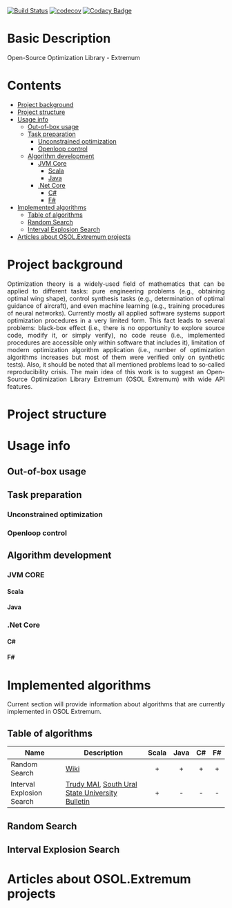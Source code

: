 [![Build Status](https://travis-ci.org/wol4aravio/OSOL.Extremum.svg?branch=master)](https://travis-ci.org/wol4aravio/OSOL.Extremum.svg?branch=master)
[![codecov](https://codecov.io/gh/wol4aravio/OSOL.Extremum/branch/master/graph/badge.svg)](https://codecov.io/gh/wol4aravio/OSOL.Extremum)
[![Codacy Badge](https://api.codacy.com/project/badge/Grade/6d29733e0b2d4faea9b99306ecff0f91)](https://www.codacy.com/app/wol4aravio/OSOL.Extremum?utm_source=github.com&amp;utm_medium=referral&amp;utm_content=wol4aravio/OSOL.Extremum&amp;utm_campaign=Badge_Grade)

# Basic Description
Open-Source Optimization Library - Extremum

# Contents
* [Project background](#project-background)
* [Project structure](#project-structure)
* [Usage info](#usage-info)
	* [Out-of-box usage](#out-of-box-usage)
	* [Task preparation](#task-preparation)
		* [Unconstrained optimization](#unconstrained-optimization)
		* [Openloop control](#openloop-control)
	* [Algorithm development](#algorithm-develoment)
		* [JVM Core](#jvm-core)
			* [Scala](#scala)
			* [Java](#java)
		* [.Net Core](#net-core)
			* [C#](#c)
			* [F#](#f)
* [Implemented algorithms](#implemented-algorithms)
	* [Table of algorithms](#table-of-algorithms)
	* [Random Search](#random-search)
	* [Interval Explosion Search](#interval-explosion-search)
* [Articles about OSOL.Extremum projects](#articles-about-osolextremum-projects)

# Project background
<p align="justify">
Optimization theory is a widely-used field of mathematics that can be applied to different tasks: pure engineering problems (e.g., obtaining optimal wing shape), control synthesis tasks (e.g., determination of optimal guidance of aircraft), and even machine learning (e.g., training procedures of neural networks). Currently mostly all applied software systems support optimization procedures in a very limited form. This fact leads to several problems: black-box effect (i.e., there is no opportunity to explore source code, modify it, or simply verify), no code reuse (i.e., implemented procedures are accessible only within software that includes it), limitation of modern optimization algorithm application (i.e., number of optimization algorithms increases but most of them were verified only on synthetic tests). Also, it should be noted that all mentioned problems lead to so‑called reproducibility crisis. The main idea of this work is to suggest an Open-Source Optimization Library Extremum (OSOL Extremum) with wide API features.
</p>

# Project structure

# Usage info

## Out-of-box usage

## Task preparation

### Unconstrained optimization

### Openloop control

## Algorithm development

### JVM CORE

#### Scala

#### Java

### .Net Core

#### C\#

#### F\#

# Implemented algorithms
<p align="justify">
Current section will provide information about algorithms that are currently implemented in OSOL Extremum.
</p>

## Table of algorithms

| Name | Description | Scala | Java |  C#  |  F#  |
| ---- | ----------- | :---: | :--: | :--: | :--: |
| Random Search | [Wiki](https://en.wikipedia.org/wiki/Random_search) | + | + | + | + |
| Interval Explosion Search | [Trudy MAI](http://trudymai.ru/upload/iblock/b78/b783155b46dd299b9cecc91637821acc.pdf), [South Ural State University Bulletin](http://mmp.susu.ru/pdf/v9n3st5.pdf) | + | - | - | - |

## Random Search

## Interval Explosion Search


# Articles about OSOL.Extremum projects
